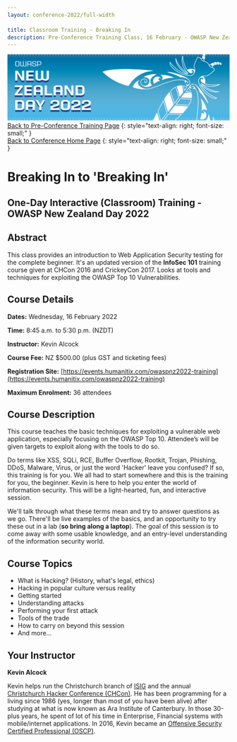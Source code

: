 ```yaml
---
layout: conference-2022/full-width

title: Classroom Training - Breaking In
description: Pre-Conference Training Class, 16 February - OWASP New Zealand Day 2022 
---
```


[![Web Banner](/assets/images/2022_Banner_Graphic.jpg)](/conference/)   
[Back to Pre-Conference Training Page](training.md)
{: style="text-align: right; font-size: small;" }   
[Back to Conference Home Page](index.md)
{: style="text-align: right; font-size: small;" }   

# Breaking In to 'Breaking In'

## One-Day Interactive (Classroom) Training - OWASP New Zealand Day 2022

## Abstract

This class provides an introduction to Web Application Security testing for the complete beginner. It's an 
updated version of the **InfoSec 101** training course given at CHCon 2016 and CrickeyCon 2017. Looks at 
tools and techniques for exploiting the OWASP Top 10 Vulnerabilities.

## Course Details 

**Dates:** Wednesday, 16 February 2022

**Time:** 8:45 a.m. to 5:30 p.m. (NZDT)

**Instructor:** Kevin Alcock   

**Course Fee:** NZ $500.00 (plus GST and ticketing fees)

**Registration Site:** [https://events.humanitix.com/owaspnz2022-training](https://events.humanitix.com/owaspnz2022-training)

**Maximum Enrolment:** 36 attendees

## Course Description

This course teaches the basic techniques for exploiting a vulnerable web application, especially focusing on the OWASP Top 10. Attendee’s will be given targets to exploit along with the tools to do so.

Do terms like XSS, SQLi, RCE, Buffer Overflow, Rootkit, Trojan, Phishing, DDoS, Malware, Virus, or just the word 'Hacker' leave you confused? If so, this training is for you. We all had to start somewhere and this is the training for you, the beginner. Kevin is here to help you enter the world of information security. This will be a 
light-hearted, fun, and interactive session.

We'll talk through what these terms mean and try to answer questions as we go. There'll be live examples of the basics, and an opportunity to try these out in a lab (**so bring along a laptop**). The goal of this session is to come away with some usable knowledge, and an entry-level understanding of the information security world.

## Course Topics

* What is Hacking? (History, what's legal, ethics)
* Hacking in popular culture versus reality
* Getting started
* Understanding attacks
* Performing your first attack
* Tools of the trade
* How to carry on beyond this session
* And more…

## Your Instructor

**Kevin Alcock**

Kevin helps run the Christchurch branch of [ISIG](https://www.meetup.com/ISIG-Christchurch-NZ/) and the annual [Christchurch Hacker Conference (CHCon)](https://chcon.nz). He has been programming for a living since 1986 (yes, longer than most of you have been alive) after studying at what is now known as Ara Institute of Canterbury. In those 30-plus years, he spent of lot of his time in Enterprise, Financial systems with mobile/internet applications. In 2016, Kevin became an [Offensive Security Certified Professional (OSCP)](https://www.offensive-security.com/information-security-certifications/oscp-offensive-security-certified-professional/).
